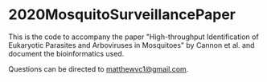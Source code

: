 # 2020MosquitoSurveillancePaper

This is the code to accompany the paper "High-throughput Identification of Eukaryotic Parasites and Arboviruses in Mosquitoes" by Cannon et al. and document the bioinformatics used.

Questions can be directed to matthewvc1@gmail.com. 



